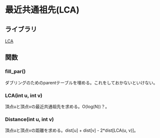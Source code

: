 # 最近共通祖先(LCA)  

## ライブラリ  
[LCA](https://github.com/kk-katayama/com_pro/blob/master/Graph/Tree/LCA/LCA_temp.cpp)  

## 関数  
### fill_par()  
ダブリングのためのparentテーブルを埋める。これをしておかないといけない。  

### LCA(int u, int v)  
頂点uと頂点vの最近共通祖先を求める。O(log(N))？。  

### Distance(int u, int v)  
頂点uと頂点vの距離を求める。dist[u] + dist[v] - 2*dist[LCA(u, v)]。  
